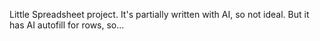 Little Spreadsheet project. 
It's partially written with AI, so not ideal.
But it has AI autofill for rows, so...
